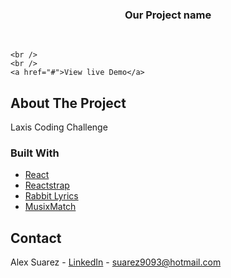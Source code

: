  <h3 align="center">Our Project name</h3>
 
<!-- ![Project Name](gif/demo.gif) -->

<!-- PROJECT LOGO -->
<br />
<p align="center">
  
  </a>
  <p align="center">

    <br />
    <br />
    <a href="#">View live Demo</a>

  </p>
</p>

<!-- ABOUT THE PROJECT -->

## About The Project

Laxis Coding Challenge

### Built With

- [React](https://reactjs.org/)
- [Reactstrap](https://reactstrap.github.io/)
- [Rabbit Lyrics](https://guoyunhe.github.io/rabbit-lyrics/)
- [MusixMatch](https://developer.musixmatch.com/)

<!-- CONTACT -->

## Contact

Alex Suarez - [LinkedIn](https://www.linkedin.com/in/alexsuarez9093/) - suarez9093@hotmail.com

